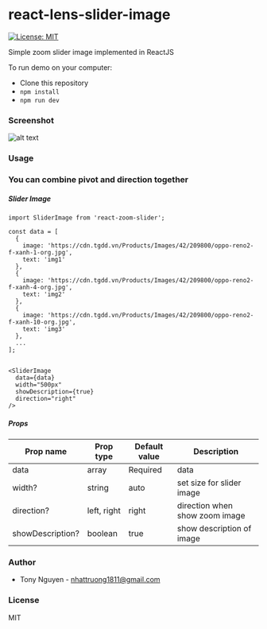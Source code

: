# react-lens-slider-image
<!-- [![dependency status][deps-svg]][deps-url]
[![dev dependency status][dev-deps-svg]][dev-deps-url] -->
[![License: MIT](https://img.shields.io/badge/License-MIT-yellow.svg)](https://opensource.org/licenses/MIT)


Simple zoom slider image implemented in ReactJS

To run demo on your computer:
  - Clone this repository
  - `npm install`
  - `npm run dev`

### Screenshot


![alt text](https://raw.githubusercontent.com/JSLancerTeam/react-zoom-slider/master/images/demo.gif)

### Usage


### You can combine pivot and direction together

##### Slider Image
```
import SliderImage from 'react-zoom-slider';

const data = [
  {
    image: 'https://cdn.tgdd.vn/Products/Images/42/209800/oppo-reno2-f-xanh-1-org.jpg',
    text: 'img1'
  },
  {
    image: 'https://cdn.tgdd.vn/Products/Images/42/209800/oppo-reno2-f-xanh-4-org.jpg',
    text: 'img2'
  },
  {
    image: 'https://cdn.tgdd.vn/Products/Images/42/209800/oppo-reno2-f-xanh-10-org.jpg',
    text: 'img3'
  },
  ...
];


<SliderImage 
  data={data} 
  width="500px" 
  showDescription={true} 
  direction="right" 
/>
```


##### Props
|Prop name |Prop type|Default value|Description|
|---------|---------|-------------|-----------|
data | array | Required | data |
width? | string | auto | set size for slider image |
direction? | left, right | right | direction when show zoom image |
showDescription? | boolean | true | show description of image 

### Author
- Tony Nguyen - nhattruong1811@gmail.com

### License
MIT

[package-url]: https://npmjs.org/package/react-zoom-slider